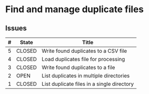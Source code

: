 # Find and manage duplicate files

## Issues

| # | State  | Title                                      |
|---|--------|--------------------------------------------|
| 5 | CLOSED | Write found duplicates to a CSV file       |
| 4 | CLOSED | Load duplicates file for processing        |
| 3 | CLOSED | Write found duplicates to a file           |
| 2 | OPEN   | List duplicates in multiple directories    |
| 1 | CLOSED | List duplicate files in a single directory |
